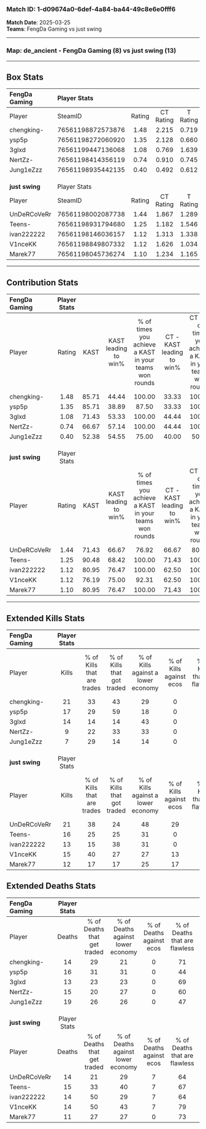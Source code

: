 ### Match ID: 1-d09674a0-6def-4a84-ba44-49c8e6e0fff6  
**Match Date**: 2025-03-25  
**Teams**: FengDa Gaming vs just swing  

---  

### **Map**: de_ancient - FengDa Gaming (8) vs just swing (13)  
---  

## Box Stats  

| **FengDa Gaming** | Player Stats      |        |           |          |       |       |       |         |        |      |     |
| :- | :- | :-: | :-: | :-: | :-: | :-: | :-: | :-: | :-: | :-: | :-: |
| Player            | SteamID           | Rating | CT Rating | T Rating | KAST  |  ADR  | Kills | Assists | Deaths | K/D  | HS% |
| chengking-        | 76561198872573876 |  1.48  |   2.215   |  0.719   | 85.71 | 80.8  |  21   |    5    |   14   | 1.50 | 47  |
| ysp5p             | 76561198272060920 |  1.35  |   2.128   |  0.660   | 85.71 | 105.0 |  17   |    8    |   16   | 1.06 | 64  |
| 3glxd             | 76561199447136068 |  1.08  |   0.769   |  1.639   | 71.43 | 69.6  |  14   |    5    |   13   | 1.08 | 50  |
| NertZz-           | 76561198414356119 |  0.74  |   0.910   |  0.745   | 66.67 | 57.9  |   9   |    4    |   15   | 0.60 | 55  |
| Jung1eZzz         | 76561198935442135 |  0.40  |   0.492   |  0.612   | 52.38 | 42.7  |   7   |    3    |   19   | 0.37 | 71  |
|                   |                   |        |           |          |       |       |       |         |        |      |     |
|                   |                   |        |           |          |       |       |       |         |        |      |     |
|                   |                   |        |           |          |       |       |       |         |        |      |     |
| **just swing**    | Player Stats      |        |           |          |       |       |       |         |        |      |     |
| Player            | SteamID           | Rating | CT Rating | T Rating | KAST  |  ADR  | Kills | Assists | Deaths | K/D  | HS% |
| UnDeRCoVeRr       | 76561198002087738 |  1.44  |   1.867   |  1.289   | 71.43 | 101.9 |  21   |    5    |   14   | 1.50 | 47  |
| Teens-            | 76561198931794680 |  1.25  |   1.182   |  1.546   | 90.48 | 72.4  |  16   |    3    |   15   | 1.07 | 62  |
| ivan222222        | 76561198146036157 |  1.12  |   1.313   |  1.338   | 80.95 | 78.5  |  13   |    8    |   14   | 0.93 | 46  |
| V1nceKK           | 76561198849807332 |  1.12  |   1.626   |  1.034   | 76.19 | 66.3  |  15   |    5    |   14   | 1.07 | 40  |
| Marek77           | 76561198045736274 |  1.10  |   1.234   |  1.165   | 80.95 | 66.0  |  12   |    5    |   11   | 1.09 | 41  |
---  

## Contribution Stats  

| **FengDa Gaming** | Player Stats |       |                      |                                                        |                           |                                                             |                          |                                                            |
| :- | :-: | :-: | :-: | :-: | :-: | :-: | :-: | :-: |
| Player            |    Rating    | KAST  | KAST leading to win% | % of times you achieve a KAST in your teams won rounds | CT - KAST leading to win% | CT - % of times you achieve a KAST in your teams won rounds | T - KAST leading to win% | T - % of times you achieve a KAST in your teams won rounds |
| chengking-        |     1.48     | 85.71 |        44.44         |                         100.00                         |           33.33           |                           100.00                            |          66.67           |                           100.00                           |
| ysp5p             |     1.35     | 85.71 |        38.89         |                         87.50                          |           33.33           |                           100.00                            |          50.00           |                           75.00                            |
| 3glxd             |     1.08     | 71.43 |        53.33         |                         100.00                         |           44.44           |                           100.00                            |          66.67           |                           100.00                           |
| NertZz-           |     0.74     | 66.67 |        57.14         |                         100.00                         |           44.44           |                           100.00                            |          80.00           |                           100.00                           |
| Jung1eZzz         |     0.40     | 52.38 |        54.55         |                         75.00                          |           40.00           |                            50.00                            |          66.67           |                           100.00                           |
|                   |              |       |                      |                                                        |                           |                                                             |                          |                                                            |
|                   |              |       |                      |                                                        |                           |                                                             |                          |                                                            |
|                   |              |       |                      |                                                        |                           |                                                             |                          |                                                            |
| **just swing**    | Player Stats |       |                      |                                                        |                           |                                                             |                          |                                                            |
| Player            |    Rating    | KAST  | KAST leading to win% | % of times you achieve a KAST in your teams won rounds | CT - KAST leading to win% | CT - % of times you achieve a KAST in your teams won rounds | T - KAST leading to win% | T - % of times you achieve a KAST in your teams won rounds |
| UnDeRCoVeRr       |     1.44     | 71.43 |        66.67         |                         76.92                          |           66.67           |                            80.00                            |          66.67           |                           75.00                            |
| Teens-            |     1.25     | 90.48 |        68.42         |                         100.00                         |           71.43           |                           100.00                            |          66.67           |                           100.00                           |
| ivan222222        |     1.12     | 80.95 |        76.47         |                         100.00                         |           62.50           |                           100.00                            |          88.89           |                           100.00                           |
| V1nceKK           |     1.12     | 76.19 |        75.00         |                         92.31                          |           62.50           |                           100.00                            |          87.50           |                           87.50                            |
| Marek77           |     1.10     | 80.95 |        76.47         |                         100.00                         |           71.43           |                           100.00                            |          80.00           |                           100.00                           |
---  

## Extended Kills Stats  

| **FengDa Gaming** | Player Stats |                            |                            |                                    |                         |                              |                                 |                                       |                    |           |
| :- | :-: | :-: | :-: | :-: | :-: | :-: | :-: | :-: | :-: | :-: |
| Player            |    Kills     | % of Kills that are trades | % of Kills that got traded | % of Kills against a lower economy | % of Kills against ecos | % of Kills that are flawless | % of Kills that are close duels | % of Kills that are assisted by flash | Pistol Round Kills | AWP Kills |
| chengking-        |      21      |             33             |             43             |                 29                 |            0            |              76              |                5                |                   0                   |         0          |     5     |
| ysp5p             |      17      |             29             |             59             |                 18                 |            0            |              65              |                6                |                   6                   |         0          |     1     |
| 3glxd             |      14      |             14             |             14             |                 43                 |            0            |              86              |                0                |                   0                   |         0          |     1     |
| NertZz-           |      9       |             22             |             33             |                 33                 |            0            |              67              |                0                |                   0                   |         0          |     2     |
| Jung1eZzz         |      7       |             29             |             14             |                 14                 |            0            |              14              |               14                |                   0                   |         0          |     1     |
|                   |              |                            |                            |                                    |                         |                              |                                 |                                       |                    |           |
|                   |              |                            |                            |                                    |                         |                              |                                 |                                       |                    |           |
|                   |              |                            |                            |                                    |                         |                              |                                 |                                       |                    |           |
| **just swing**    | Player Stats |                            |                            |                                    |                         |                              |                                 |                                       |                    |           |
| Player            |    Kills     | % of Kills that are trades | % of Kills that got traded | % of Kills against a lower economy | % of Kills against ecos | % of Kills that are flawless | % of Kills that are close duels | % of Kills that are assisted by flash | Pistol Round Kills | AWP Kills |
| UnDeRCoVeRr       |      21      |             38             |             24             |                 48                 |           29            |              67              |                0                |                  10                   |         0          |     2     |
| Teens-            |      16      |             25             |             25             |                 31                 |            0            |              44              |                6                |                   6                   |         0          |     1     |
| ivan222222        |      13      |             15             |             38             |                 31                 |            0            |              54              |               15                |                   8                   |         0          |     1     |
| V1nceKK           |      15      |             40             |             27             |                 27                 |           13            |              67              |                7                |                   0                   |         1          |     1     |
| Marek77           |      12      |             17             |             17             |                 25                 |           17            |              33              |                8                |                   8                   |         0          |     2     |
## Extended Deaths Stats  

| **FengDa Gaming** | Player Stats |                             |                                   |                          |                               |                            |                           |               |
| :- | :-: | :-: | :-: | :-: | :-: | :-: | :-: | :-: |
| Player            |    Deaths    | % of Deaths that get traded | % of Deaths against lower economy | % of Deaths against ecos | % of Deaths that are flawless | % of Deaths that are close | % of Deaths while blinded | Deaths to AWP |
| chengking-        |      14      |             29              |                21                 |            0             |              71               |             0              |             7             |       0       |
| ysp5p             |      16      |             31              |                31                 |            0             |              44               |             19             |             0             |       0       |
| 3glxd             |      13      |             23              |                23                 |            0             |              69               |             0              |             0             |       0       |
| NertZz-           |      15      |             20              |                27                 |            0             |              60               |             13             |            13             |       0       |
| Jung1eZzz         |      19      |             26              |                26                 |            0             |              47               |             0              |            11             |       1       |
|                   |              |                             |                                   |                          |                               |                            |                           |               |
|                   |              |                             |                                   |                          |                               |                            |                           |               |
|                   |              |                             |                                   |                          |                               |                            |                           |               |
| **just swing**    | Player Stats |                             |                                   |                          |                               |                            |                           |               |
| Player            |    Deaths    | % of Deaths that get traded | % of Deaths against lower economy | % of Deaths against ecos | % of Deaths that are flawless | % of Deaths that are close | % of Deaths while blinded | Deaths to AWP |
| UnDeRCoVeRr       |      14      |             21              |                29                 |            7             |              64               |             0              |             0             |       0       |
| Teens-            |      15      |             33              |                40                 |            7             |              67               |             0              |             0             |       0       |
| ivan222222        |      14      |             50              |                29                 |            7             |              64               |             7              |             7             |       0       |
| V1nceKK           |      14      |             50              |                43                 |            7             |              79               |             7              |             0             |       0       |
| Marek77           |      11      |             27              |                27                 |            0             |              73               |             9              |             0             |       0       |
